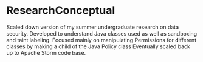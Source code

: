 # ResearchConceptual
Scaled down version of my summer undergraduate research on data security.
Developed to understand Java classes used as well as sandboxing and taint labeling.
Focused mainly on manipulating Permissions for different classes by making a child of the Java Policy class
Eventually scaled back up to Apache Storm code base.
